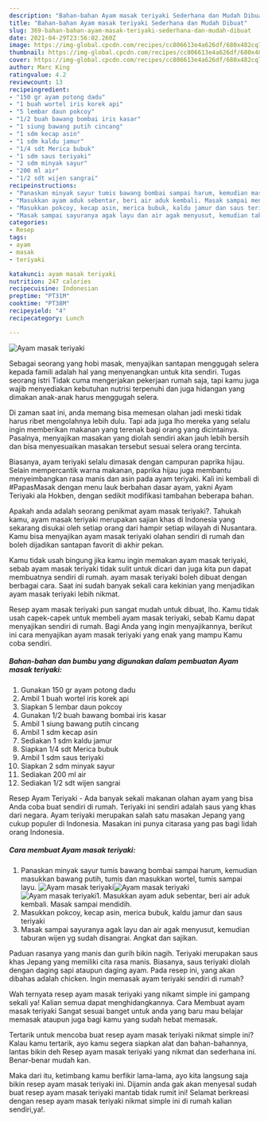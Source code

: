 ```yaml
---
description: "Bahan-bahan Ayam masak teriyaki Sederhana dan Mudah Dibuat"
title: "Bahan-bahan Ayam masak teriyaki Sederhana dan Mudah Dibuat"
slug: 369-bahan-bahan-ayam-masak-teriyaki-sederhana-dan-mudah-dibuat
date: 2021-04-29T23:56:02.260Z
image: https://img-global.cpcdn.com/recipes/cc806613e4a626df/680x482cq70/ayam-masak-teriyaki-foto-resep-utama.jpg
thumbnail: https://img-global.cpcdn.com/recipes/cc806613e4a626df/680x482cq70/ayam-masak-teriyaki-foto-resep-utama.jpg
cover: https://img-global.cpcdn.com/recipes/cc806613e4a626df/680x482cq70/ayam-masak-teriyaki-foto-resep-utama.jpg
author: Marc King
ratingvalue: 4.2
reviewcount: 13
recipeingredient:
- "150 gr ayam potong dadu"
- "1 buah wortel iris korek api"
- "5 lembar daun pokcoy"
- "1/2 buah bawang bombai iris kasar"
- "1 siung bawang putih cincang"
- "1 sdm kecap asin"
- "1 sdm kaldu jamur"
- "1/4 sdt Merica bubuk"
- "1 sdm saus teriyaki"
- "2 sdm minyak sayur"
- "200 ml air"
- "1/2 sdt wijen sangrai"
recipeinstructions:
- "Panaskan minyak sayur tumis bawang bombai sampai harum, kemudian masukkan bawang putih, tumis dan masukkan wortel, tumis sampai layu."
- "Masukkan ayam aduk sebentar, beri air aduk kembali. Masak sampai mendidih."
- "Masukkan pokcoy, kecap asin, merica bubuk, kaldu jamur dan saus teriyaki"
- "Masak sampai sayuranya agak layu dan air agak menyusut, kemudian taburan wijen yg sudah disangrai. Angkat dan sajikan."
categories:
- Resep
tags:
- ayam
- masak
- teriyaki

katakunci: ayam masak teriyaki 
nutrition: 247 calories
recipecuisine: Indonesian
preptime: "PT31M"
cooktime: "PT38M"
recipeyield: "4"
recipecategory: Lunch

---
```



![Ayam masak teriyaki](https://img-global.cpcdn.com/recipes/cc806613e4a626df/680x482cq70/ayam-masak-teriyaki-foto-resep-utama.jpg)

Sebagai seorang yang hobi masak, menyajikan santapan menggugah selera kepada famili adalah hal yang menyenangkan untuk kita sendiri. Tugas seorang istri Tidak cuma mengerjakan pekerjaan rumah saja, tapi kamu juga wajib menyediakan kebutuhan nutrisi terpenuhi dan juga hidangan yang dimakan anak-anak harus menggugah selera.

Di zaman  saat ini, anda memang bisa memesan olahan jadi meski tidak harus ribet mengolahnya lebih dulu. Tapi ada juga lho mereka yang selalu ingin memberikan makanan yang terenak bagi orang yang dicintainya. Pasalnya, menyajikan masakan yang diolah sendiri akan jauh lebih bersih dan bisa menyesuaikan masakan tersebut sesuai selera orang tercinta. 

Biasanya, ayam teriyaki selalu dimasak dengan campuran paprika hijau. Selain mempercantik warna makanan, paprika hijau juga membantu menyeimbangkan rasa manis dan asin pada ayam teriyaki. Kali ini kembali di #PapasMasak dengan menu lauk berbahan dasar ayam, yakni Ayam Teriyaki ala Hokben, dengan sedikit modifikasi tambahan beberapa bahan.

Apakah anda adalah seorang penikmat ayam masak teriyaki?. Tahukah kamu, ayam masak teriyaki merupakan sajian khas di Indonesia yang sekarang disukai oleh setiap orang dari hampir setiap wilayah di Nusantara. Kamu bisa menyajikan ayam masak teriyaki olahan sendiri di rumah dan boleh dijadikan santapan favorit di akhir pekan.

Kamu tidak usah bingung jika kamu ingin memakan ayam masak teriyaki, sebab ayam masak teriyaki tidak sulit untuk dicari dan juga kita pun dapat membuatnya sendiri di rumah. ayam masak teriyaki boleh dibuat dengan berbagai cara. Saat ini sudah banyak sekali cara kekinian yang menjadikan ayam masak teriyaki lebih nikmat.

Resep ayam masak teriyaki pun sangat mudah untuk dibuat, lho. Kamu tidak usah capek-capek untuk membeli ayam masak teriyaki, sebab Kamu dapat menyajikan sendiri di rumah. Bagi Anda yang ingin menyajikannya, berikut ini cara menyajikan ayam masak teriyaki yang enak yang mampu Kamu coba sendiri.

<!--inarticleads1-->

##### Bahan-bahan dan bumbu yang digunakan dalam pembuatan Ayam masak teriyaki:

1. Gunakan 150 gr ayam potong dadu
1. Ambil 1 buah wortel iris korek api
1. Siapkan 5 lembar daun pokcoy
1. Gunakan 1/2 buah bawang bombai iris kasar
1. Ambil 1 siung bawang putih cincang
1. Ambil 1 sdm kecap asin
1. Sediakan 1 sdm kaldu jamur
1. Siapkan 1/4 sdt Merica bubuk
1. Ambil 1 sdm saus teriyaki
1. Siapkan 2 sdm minyak sayur
1. Sediakan 200 ml air
1. Sediakan 1/2 sdt wijen sangrai


Resep Ayam Teriyaki - Ada banyak sekali makanan olahan ayam yang bisa Anda coba buat sendiri di rumah. Teriyaki ini sendiri adalah saus yang khas dari negara. Ayam teriyaki merupakan salah satu masakan Jepang yang cukup populer di Indonesia. Masakan ini punya citarasa yang pas bagi lidah orang Indonesia. 

<!--inarticleads2-->

##### Cara membuat Ayam masak teriyaki:

1. Panaskan minyak sayur tumis bawang bombai sampai harum, kemudian masukkan bawang putih, tumis dan masukkan wortel, tumis sampai layu.
<img src="https://img-global.cpcdn.com/steps/9fd3b08c6c2e78dd/160x128cq70/ayam-masak-teriyaki-langkah-memasak-1-foto.jpg" alt="Ayam masak teriyaki"><img src="https://img-global.cpcdn.com/steps/7a0e1c66051daf76/160x128cq70/ayam-masak-teriyaki-langkah-memasak-1-foto.jpg" alt="Ayam masak teriyaki"><img src="https://img-global.cpcdn.com/steps/3c8729aa61f783b1/160x128cq70/ayam-masak-teriyaki-langkah-memasak-1-foto.jpg" alt="Ayam masak teriyaki">1. Masukkan ayam aduk sebentar, beri air aduk kembali. Masak sampai mendidih.
1. Masukkan pokcoy, kecap asin, merica bubuk, kaldu jamur dan saus teriyaki
1. Masak sampai sayuranya agak layu dan air agak menyusut, kemudian taburan wijen yg sudah disangrai. Angkat dan sajikan.


Paduan rasanya yang manis dan gurih bikin nagih. Teriyaki merupakan saus khas Jepang yang memiliki cita rasa manis. Biasanya, saus teriyaki diolah dengan daging sapi ataupun daging ayam. Pada resep ini, yang akan dibahas adalah chicken. Ingin memasak ayam teriyaki sendiri di rumah? 

Wah ternyata resep ayam masak teriyaki yang nikamt simple ini gampang sekali ya! Kalian semua dapat menghidangkannya. Cara Membuat ayam masak teriyaki Sangat sesuai banget untuk anda yang baru mau belajar memasak ataupun juga bagi kamu yang sudah hebat memasak.

Tertarik untuk mencoba buat resep ayam masak teriyaki nikmat simple ini? Kalau kamu tertarik, ayo kamu segera siapkan alat dan bahan-bahannya, lantas bikin deh Resep ayam masak teriyaki yang nikmat dan sederhana ini. Benar-benar mudah kan. 

Maka dari itu, ketimbang kamu berfikir lama-lama, ayo kita langsung saja bikin resep ayam masak teriyaki ini. Dijamin anda gak akan menyesal sudah buat resep ayam masak teriyaki mantab tidak rumit ini! Selamat berkreasi dengan resep ayam masak teriyaki nikmat simple ini di rumah kalian sendiri,ya!.

